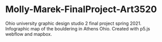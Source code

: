 # Molly-Marek-FinalProject-Art3520
Ohio university graphic design studio 2 final project spring 2021. Infographic map of the bouldering in Athens Ohio. Created with p5.js webflow and mapbox. 
